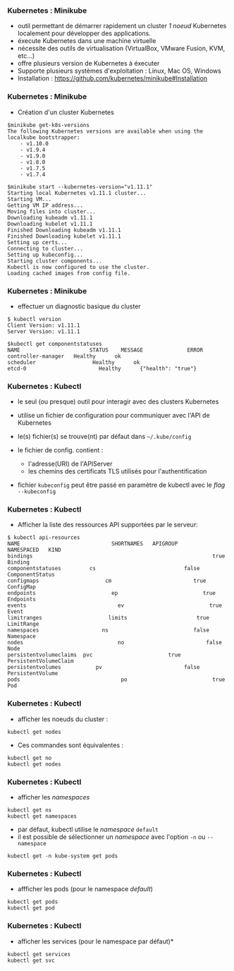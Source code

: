 ### Kubernetes : Minikube

- outil permettant de démarrer rapidement un cluster _1 noeud_ Kubernetes localement pour développer des applications.
- éxecute Kubernetes dans une machine virtuelle
- nécessite des outils de virtualisation (VirtualBox, VMware Fusion, KVM, etc...)
- offre plusieurs version de Kubernetes à éxecuter
- Supporte plusieurs systèmes d'exploitation : Linux, Mac OS, Windows
- Installation : <https://github.com/kubernetes/minikube#Installation>

### Kubernetes : Minikube

- Création d'un cluster Kubernetes

```console
$minikube get-k8s-versions
The following Kubernetes versions are available when using the localkube bootstrapper: 
	- v1.10.0
	- v1.9.4
	- v1.9.0
	- v1.8.0
	- v1.7.5
	- v1.7.4
```

```console
$minikube start --kubernetes-version="v1.11.1"
Starting local Kubernetes v1.11.1 cluster...
Starting VM...
Getting VM IP address...
Moving files into cluster...
Downloading kubeadm v1.11.1
Downloading kubelet v1.11.1
Finished Downloading kubeadm v1.11.1
Finished Downloading kubelet v1.11.1
Setting up certs...
Connecting to cluster...
Setting up kubeconfig...
Starting cluster components...
Kubectl is now configured to use the cluster.
Loading cached images from config file.
```

### Kubernetes : Minikube

- effectuer un diagnostic basique du cluster

```console
$ kubectl version
Client Version: v1.11.1
Server Version: v1.11.1
```
```console
$kubectl get componentstatuses 
NAME                      STATUS    MESSAGE              ERROR
controller-manager   Healthy      ok                   
scheduler                  Healthy      ok                   
etcd-0                       Healthy      {"health": "true"}
```

### Kubernetes : Kubectl 

- le seul (ou presque) outil pour interagir avec des clusters Kubernetes
- utilise un fichier de configuration pour communiquer avec l'API de Kubernetes 
- le(s) fichier(s) se trouve(nt) par défaut dans `~/.kube/config`
- le fichier de config. contient :
    - l'adresse(URI) de l'APIServer
    - les chemins des certificats TLS utilisés pour l'authentification

- fichier `kubeconfig` peut être passé en paramètre de kubectl avec le _flag_ `--kubeconfig`

### Kubernetes : Kubectl

- Afficher la liste des ressources API supportées par le serveur:

```console
$ kubectl api-resources
NAME                             SHORTNAMES   APIGROUP                       NAMESPACED   KIND
bindings                                                         true         Binding
componentstatuses         cs                            false        ComponentStatus
configmaps                     cm                          true         ConfigMap
endpoints                        ep                           true         Endpoints
events                             ev                           true         Event
limitranges                     limits                      true         LimitRange
namespaces                    ns                           false        Namespace
nodes                              no                          false        Node
persistentvolumeclaims  pvc                        true         PersistentVolumeClaim
persistentvolumes           pv                          false        PersistentVolume
pods                                po                           true         Pod
```

### Kubernetes : Kubectl

- afficher les noeuds du cluster :

```console
kubectl get nodes
```

- Ces commandes sont équivalentes :

```console
kubectl get no
kubectl get nodes
```

### Kubernetes : Kubectl 

- afficher les _namespaces_

```console
kubectl get ns
kubectl get namespaces
```

- par défaut, kubectl utilise le _namespace_ `default`
- il est possible de sélectionner un _namespace_ avec l'option `-n` ou `--namespace`

```console
kubectl get -n kube-system get pods
```

### Kubernetes : Kubectl 

- affficher les pods (pour le namespace _default_)

```console
kubectl get pods
kubectl get pod
```

### Kubernetes : Kubectl

- afficher les services (pour le namespace par défaut)*

```console
kubectl get services
kubectl get svc
```